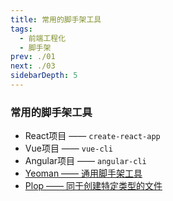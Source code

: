 ```yaml
---
title: 常用的脚手架工具
tags:
  - 前端工程化
  - 脚手架
prev: ./01
next: ./03
sidebarDepth: 5
---
```

### 常用的脚手架工具
- React项目 —— `create-react-app`
- Vue项目 —— `vue-cli`
- Angular项目 —— `angular-cli`
- [Yeoman —— 通用脚手架工具](./Yeoman/01)
- [Plop —— 同于创建特定类型的文件](./Plop/)
